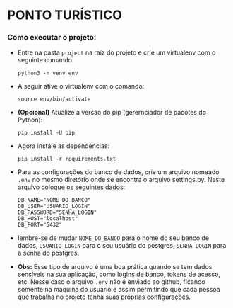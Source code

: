 # PONTO TURÍSTICO


### Como executar o projeto:

- Entre na pasta `project` na raiz do projeto e crie um virtualenv com o seguinte comando:

    ```python3 -m venv env```

- A seguir ative o virtualenv com o comando:

    ```source env/bin/activate```

- **(Opcional)** Atualize a versão do pip (gerernciador de pacotes do Python):

    ```pip install -U pip```

- Agora instale as dependências:

    ```pip install -r requirements.txt```

- Para as configurações do banco de dados, crie um arquivo nomeado `.env` no mesmo diretório onde se encontra o arquivo settings.py.
Neste arquivo coloque os seguintes dados:
    ```
    DB_NAME="NOME_DO_BANCO"
    DB_USER="USUARIO_LOGIN"
    DB_PASSWORD="SENHA_LOGIN"
    DB_HOST="localhost"
    DB_PORT="5432"
    ```

- lembre-se de mudar `NOME_DO_BANCO` para o nome do seu banco de dados, `USUARIO_LOGIN` para o seu usuário do postgres, `SENHA_LOGIN` para a senha do postgres.

- **Obs:** Esse tipo de arquivo é uma boa prática quando se tem dados sensíveis na sua aplicação, como logins de banco, tokens de acesso, etc. Nesse caso o arquivo `.env` não é enviado ao github, ficando somente na máquina do usuário e assim permitindo que cada pessoa que trabalha no projeto tenha suas próprias configurações. 